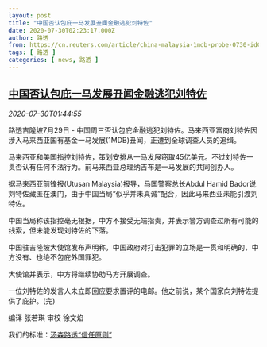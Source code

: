 ```yaml
---
layout: post
title: "中国否认包庇一马发展丑闻金融逃犯刘特佐"
date: 2020-07-30T02:23:17.000Z
author: 路透
from: https://cn.reuters.com/article/china-malaysia-1mdb-probe-0730-idCNKCS24V07F
tags: [ 路透 ]
categories: [ news, 路透 ]
---
```

<!--1596075797000-->
[中国否认包庇一马发展丑闻金融逃犯刘特佐](https://cn.reuters.com/article/china-malaysia-1mdb-probe-0730-idCNKCS24V07F)
------

<div>
<div><i>2020-07-30T01:44:55</i></div><div class="StandardArticleBody_body"><p>路透吉隆坡7月29日 - 中国周三否认包庇金融逃犯刘特佐。马来西亚富商刘特佐因涉入马来西亚国有基金一马发展(1MDB)丑闻，正遭到全球调查人员的追缉。 </p><p>马来西亚和美国指控刘特佐，策划安排从一马发展窃取45亿美元。不过刘特佐一贯否认有任何不法行为。前马来西亚总理纳吉布是一马发展的共同创办人。 </p><p>据马来西亚前锋报(Utusan Malaysia)报导，马国警察总长Abdul Hamid Bador说刘特佐藏匿在澳门，由于中国当局“似乎并未真诚”配合，因此马来西亚未能引渡刘特佐。 </p><p>中国当局称该指控毫无根据，中方不接受无端指责，并表示警方调查过所有可能的线索，但未能发现刘特佐的下落。 </p><p>中国驻吉隆坡大使馆发布声明称，中国政府对打击犯罪的立场是一贯和明确的，中方没有、也绝不包庇外国罪犯。 </p><p>大使馆并表示，中方将继续协助马方开展调查。 </p><p>一位刘特佐的发言人未立即回应要求置评的电邮。他之前说，某个国家向刘特佐提供了庇护。(完) </p><div class="Attribution_container"><div class="Attribution_attribution"><p class="Attribution_content">编译 张若琪 审校 徐文焰 </p></div></div><div class="StandardArticleBody_trustBadgeContainer"><span class="StandardArticleBody_trustBadgeTitle">我们的标准：</span><span class="trustBadgeUrl"><a href="https://www.thomsonreuters.cn/content/dam/openweb/documents/pdf/china/brochures/about-us-1.pdf">汤森路透“信任原则”</a></span></div></div>
</div>
